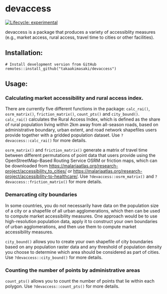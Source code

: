 # devaccess

<!-- badges: start -->

[![Lifecycle:
experimental](https://img.shields.io/badge/lifecycle-experimental-orange.svg)](https://www.tidyverse.org/lifecycle/#experimental)
<!-- badges: end -->

devaccess is a package that produces a variety of accessiblity measures (e.g., market access, rural access, travel time to cities or other facilities).

## Installation:

    # Install development version from GitHub
    remotes::install_github("takaakimasaki/devaccess")

## Usage:
### Calculating market accessibility and rural access index.
There are currently five different functions in the package: `calc_rai()`, `osrm_matrix()`, `friction_matrix()`, `count_pts()` and `city_bound()`. `calc_rai()` calculates the Rural Access Index, which is defined as the share of rural population living within 2km away from all-season roads, based on administrative boundary, urban extent, and road network shapefiles users provide together with a gridded population dataset. Use  `?devaccess::calc_rai()` for more details.

`osrm_matrix()` and `friction_matrix()` generate a matrix of travel time between different permutations of point data that users provide using the OpenStreetMap-Based Routing Service OSRM or friction maps, which can be downloaded from https://malariaatlas.org/research-project/accessibility_to_cities/ or https://malariaatlas.org/research-project/accessibility-to-healthcare/. Use  `?devaccess::osrm_matrix()` and `?devaccess::friction_matrix()` for more details.

### Demarcating city boundaries
In some countries, you do not necessarily have data on the population size of a city or a shapefile of all urban agglomerations, which then can be used to compute market accessibility measures. One approach would be to use high-resolution population data, apply it to construct your own boundaries of urban agglomerations, and then use them to compute market accessibility measures. 

`city_bound()` allows you to create your own shapefile of city boundaries based on any population raster data and any threshold of population density you choose to determine which area should be considered as part of cities. Use `?devaccess::city_bound()` for more details.

### Counting the number of points by administrative areas
`count_pts()` allows you to count the number of points that lie within each polygon. Use `?devaccess::count_pts()` for more details.
